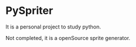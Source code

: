 # PySpriter

It is a personal project to study python.

Not completed, it is a openSource sprite generator.
